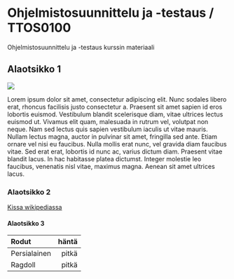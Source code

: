 # Ohjelmistosuunnittelu ja -testaus / TTOS0100
Ohjelmistosuunnittelu ja -testaus kurssin materiaali

## Alaotsikko 1

![](https://peda.net/p/Minttu2005/mintun-sivu/mintun-kuvia/kissa:file/download/0814be2b86cc6ac6ed6c85b33050e586c212a339/kissa.jpg)

Lorem ipsum dolor sit amet, consectetur adipiscing elit. Nunc sodales libero erat, rhoncus facilisis justo consectetur a. Praesent sit amet sapien id eros lobortis euismod. Vestibulum blandit scelerisque diam, vitae ultrices lectus euismod ut. Vivamus elit quam, malesuada in rutrum vel, volutpat non neque. Nam sed lectus quis sapien vestibulum iaculis ut vitae mauris. Nullam lectus magna, auctor in pulvinar sit amet, fringilla sed ante. Etiam ornare vel nisi eu faucibus. Nulla mollis erat nunc, vel gravida diam faucibus vitae. Sed erat erat, lobortis id nunc ac, varius dictum diam. Praesent vitae blandit lacus. In hac habitasse platea dictumst. Integer molestie leo faucibus, venenatis nisl vitae, maximus magna. Aenean sit amet ultrices lacus.

### Alaotsikko 2

[Kissa wikipediassa](https://fi.wikipedia.org/wiki/Kissa)

#### Alaotsikko 3

 | Rodut | häntä |
 |:------|--------:|
 |Persialainen|pitkä|
 |Ragdoll |pitkä|
